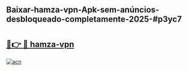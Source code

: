 ## Baixar-hamza-vpn-Apk-sem-anúncios-desbloqueado-completamente-2025-#p3yc7

# <h2><a href="https://ainizakaria.my?title=hamza-vpn&ref=22M">🔗👉 🔴 hamza-vpn</a></h2>

[![acn](https://github.com/user-attachments/assets/0f9c940e-d8b0-45ae-aac7-cd30a18b3e1c)](https://ainizakaria.my?title=hamza-vpn&ref=22M)

